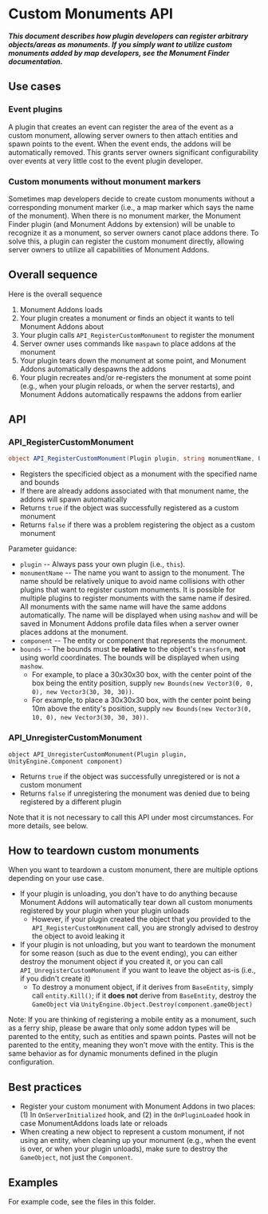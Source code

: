# Custom Monuments API

***This document describes how plugin developers can register arbitrary objects/areas as monuments. If you simply want to utilize custom monuments added by map developers, see the Monument Finder documentation.***

## Use cases

### Event plugins

A plugin that creates an event can register the area of the event as a custom monument, allowing server owners to then attach entities and spawn points to the event. When the event ends, the addons will be automatically removed. This grants server owners significant configurability over events at very little cost to the event plugin developer.

### Custom monuments without monument markers

Sometimes map developers decide to create custom monuments without a corresponding monument marker (i.e., a map marker which says the name of the monument). When there is no monument marker, the Monument Finder plugin (and Monument Addons by extension) will be unable to recognize it as a monument, so server owners canot place addons there. To solve this, a plugin can register the custom monument directly, allowing server owners to utilize all capabilities of Monument Addons.

## Overall sequence

Here is the overall sequence

1. Monument Addons loads
2. Your plugin creates a monument or finds an object it wants to tell Monument Addons about
3. Your plugin calls `API_RegisterCustomMonument` to register the monument
4. Server owner uses commands like `maspawn` to place addons at the monument
5. Your plugin tears down the monument at some point, and Monument Addons automatically despawns the addons
6. Your plugin recreates and/or re-registers the monument at some point (e.g., when your plugin reloads, or when the server restarts), and Monument Addons automatically respawns the addons from earlier

## API

### API_RegisterCustomMonument

```cs
object API_RegisterCustomMonument(Plugin plugin, string monumentName, UnityEngine.Component component, Bounds bounds)
```

- Registers the specificied object as a monument with the specified name and bounds
- If there are already addons associated with that monument name, the addons will spawn automatically
- Returns `true` if the object was successfully registered as a custom monument
- Returns `false` if there was a problem registering the object as a custom monument

Parameter guidance:
- `plugin` -- Always pass your own plugin (i.e., `this`).
- `monumentName` -- The name you want to assign to the monument. The name should be relatively unique to avoid name collisions with other plugins that want to register custom monuments. It is possible for multiple plugins to register monuments with the same name if desired. All monuments with the same name will have the same addons automatically. The name will be displayed when using `mashow` and will be saved in Monument Addons profile data files when a server owner places addons at the monument.
- `component` -- The entity or component that represents the monument.
- `bounds` -- The bounds must be **relative** to the object's `transform`, **not** using world coordinates. The bounds will be displayed when using `mashow`.
    - For example, to place a 30x30x30 box, with the center point of the box being the entity position, supply `new Bounds(new Vector3(0, 0, 0), new Vector3(30, 30, 30))`.
    - For example, to place a 30x30x30 box, with the center point being 10m above the entity's position, supply `new Bounds(new Vector3(0, 10, 0), new Vector3(30, 30, 30))`.

### API_UnregisterCustomMonument

```
object API_UnregisterCustomMonument(Plugin plugin, UnityEngine.Component component)
```

- Returns `true` if the object was successfully unregistered or is not a custom monument
- Returns `false` if unregistering the monument was denied due to being registered by a different plugin

Note that it is not necessary to call this API under most circumstances. For more details, see below.

## How to teardown custom monuments

When you want to teardown a custom monument, there are multiple options depending on your use case.

- If your plugin is unloading, you don't have to do anything because Monument Addons will automatically tear down all custom monuments registered by your plugin when your plugin unloads
  - However, if your plugin created the object that you provided to the `API_RegisterCustomMonument` call, you are strongly advised to destroy the object to avoid leaking it
- If your plugin is not unloading, but you want to teardown the monument for some reason (such as due to the event ending), you can either destroy the monument object if you created it, or you can call `API_UnregisterCustomMonument` if you want to leave the object as-is (i.e., if you didn't create it)
  - To destroy a monument object, if it derives from `BaseEntity`, simply call `entity.Kill()`; if it **does not** derive from `BaseEntity`, destroy the `GameObject` via `UnityEngine.Object.Destroy(component.gameObject)`

Note: If you are thinking of registering a mobile entity as a monument, such as a ferry ship, please be aware that only some addon types will be parented to the entity, such as entities and spawn points. Pastes will not be parented to the entity, meaning they won't move with the entity. This is the same behavior as for dynamic monuments defined in the plugin configuration.

## Best practices

- Register your custom monument with Monument Addons in two places: (1) In `OnServerInitialized` hook, and (2) in the `OnPluginLoaded` hook in case MonumentAddons loads late or reloads
- When creating a new object to represent a custom monument, if not using an entity, when cleaning up your monument (e.g., when the event is over, or when your plugin unloads), make sure to destroy the `GameObject`, not just the `Component`.

## Examples

For example code, see the files in this folder.
